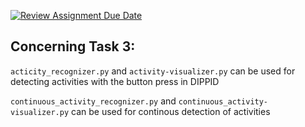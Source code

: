 [![Review Assignment Due Date](https://classroom.github.com/assets/deadline-readme-button-24ddc0f5d75046c5622901739e7c5dd533143b0c8e959d652212380cedb1ea36.svg)](https://classroom.github.com/a/5mFcHVfA)

## Concerning Task 3:
`acticity_recognizer.py` and `activity-visualizer.py` can be used for detecting activities with the button press in DIPPID

`continuous_activity_recognizer.py` and `continuous_activity-visualizer.py` can be used for continous detection of activities 